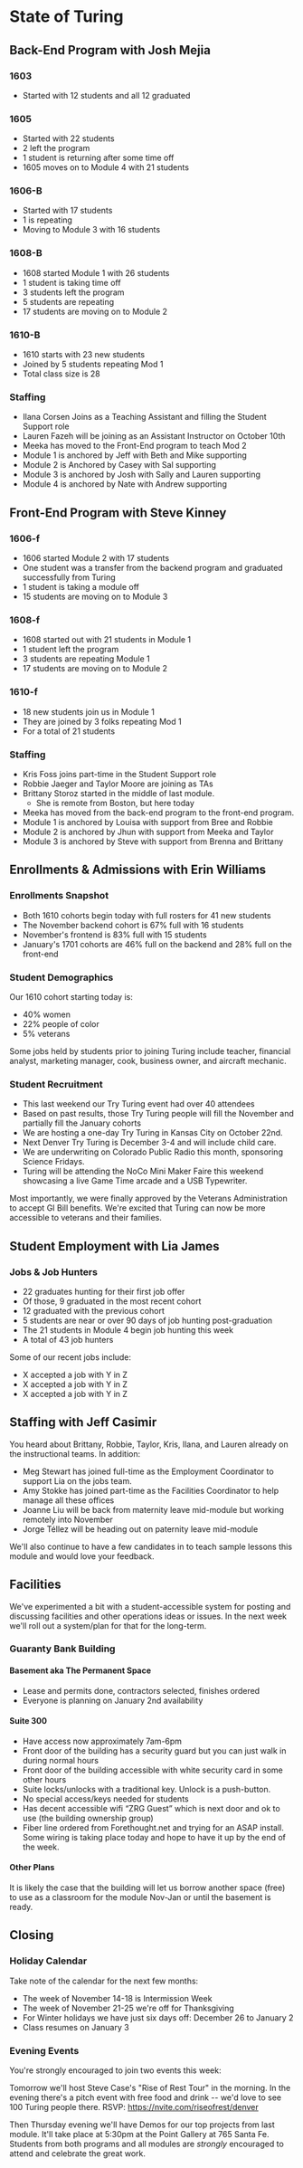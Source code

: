 # State of Turing

## Back-End Program with Josh Mejia

### 1603

- Started with 12 students and all 12 graduated

### 1605

- Started with 22 students
- 2 left the program
- 1 student is returning after some time off
- 1605 moves on to Module 4 with 21 students

### 1606-B

- Started with 17 students
- 1 is repeating
- Moving to Module 3 with 16 students

### 1608-B

- 1608 started Module 1 with 26 students
- 1 student is taking time off
- 3 students left the program
- 5 students are repeating
- 17 students are moving on to Module 2

### 1610-B

- 1610 starts with 23 new students
- Joined by 5 students repeating Mod 1
- Total class size is 28

### Staffing

- Ilana Corsen Joins as a Teaching Assistant and filling the Student Support role
- Lauren Fazeh will be joining as an Assistant Instructor on October 10th
- Meeka has moved to the Front-End program to teach Mod 2
- Module 1 is anchored by Jeff with Beth and Mike supporting
- Module 2 is Anchored by Casey with Sal supporting
- Module 3 is anchored by Josh with Sally and Lauren supporting
- Module 4 is anchored by Nate with Andrew supporting

## Front-End Program with Steve Kinney

### 1606-f

- 1606 started Module 2 with 17 students
- One student was a transfer from the backend program and graduated successfully from Turing
- 1 student is taking a module off
- 15 students are moving on to Module 3

### 1608-f

- 1608 started out with 21 students in Module 1
- 1 student left the program
- 3 students are repeating Module 1
- 17 students  are moving on to Module 2

### 1610-f

- 18 new students join us in Module 1
- They are joined by 3 folks repeating Mod 1
- For a total of 21 students

### Staffing

- Kris Foss joins part-time in the Student Support role
- Robbie Jaeger and Taylor Moore are joining as TAs
- Brittany Storoz started in the middle of last module.
  - She is remote from Boston, but here today
- Meeka has moved from the back-end program to the front-end program.
- Module 1 is anchored by Louisa with support from Bree and Robbie
- Module 2 is anchored by Jhun with support from Meeka and Taylor
- Module 3 is anchored by Steve with support from Brenna and Brittany

## Enrollments & Admissions with Erin Williams

### Enrollments Snapshot

* Both 1610 cohorts begin today with full rosters for 41 new students
* The November backend cohort is 67% full with 16 students
* November's frontend is 83% full with 15 students
* January's 1701 cohorts are 46% full on the backend and 28% full on the front-end

### Student Demographics

Our 1610 cohort starting today is:

* 40% women
* 22% people of color
* 5% veterans

Some jobs held by students prior to joining Turing include teacher, financial analyst, marketing manager, cook, business owner, and aircraft mechanic.

### Student Recruitment

* This last weekend our Try Turing event had over 40 attendees
* Based on past results, those Try Turing people will fill the November and
partially fill the January cohorts
* We are hosting a one-day Try Turing in Kansas City on October 22nd.
* Next Denver Try Turing is December 3-4 and will include child care.
* We are underwriting on Colorado Public Radio this month, sponsoring Science Fridays.
* Turing will be attending the NoCo Mini Maker Faire this weekend showcasing a live Game Time arcade and a USB Typewriter.

Most importantly, we were finally approved by the Veterans Administration to
accept GI Bill benefits. We're excited that Turing can now be more accessible
to veterans and their families.

## Student Employment with Lia James

### Jobs & Job Hunters

- 22 graduates hunting for their first job offer
- Of those, 9 graduated in the most recent cohort
- 12 graduated with the previous cohort
- 5 students are near or over 90 days of job hunting post-graduation
- The 21 students in Module 4 begin job hunting this week
- A total of 43 job hunters

Some of our recent jobs include:

* X accepted a job with Y in Z
* X accepted a job with Y in Z
* X accepted a job with Y in Z

## Staffing with Jeff Casimir

You heard about Brittany, Robbie, Taylor, Kris, Ilana, and Lauren already on the
instructional teams. In addition:

* Meg Stewart has joined full-time as the Employment Coordinator to support Lia on the jobs team.
* Amy Stokke has joined part-time as the Facilities Coordinator to help manage all these offices
* Joanne Liu will be back from maternity leave mid-module but working remotely into November
* Jorge Téllez will be heading out on paternity leave mid-module

We'll also continue to have a few candidates in to teach sample lessons this module and would love your feedback.

## Facilities

We've experimented a bit with a student-accessible system for posting and
discussing facilities and other operations ideas or issues. In the next week we'll
roll out a system/plan for that for the long-term.

### Guaranty Bank Building

#### Basement aka The Permanent Space

* Lease and permits done, contractors selected, finishes ordered
* Everyone is planning on January 2nd availability

#### Suite 300

* Have access now approximately 7am-6pm
* Front door of the building has a security guard but you can just walk in during normal hours
* Front door of the building accessible with white security card in some other hours
* Suite locks/unlocks with a traditional key. Unlock is a push-button.
* No special access/keys needed for students
* Has decent accessible wifi “ZRG Guest” which is next door and ok to use (the building ownership group)
* Fiber line ordered from Forethought.net and trying for an ASAP install. Some
wiring is taking place today and hope to have it up by the end of the week.

#### Other Plans

It is likely the case that the building will let us borrow another space (free) to use as a classroom for the module Nov-Jan or until the basement is ready.

## Closing

### Holiday Calendar

Take note of the calendar for the next few months:

* The week of November 14-18 is Intermission Week
* The week of November 21-25 we're off for Thanksgiving
* For Winter holidays we have just six days off: December 26 to January 2
* Class resumes on January 3

### Evening Events

You're strongly encouraged to join two events this week:

Tomorrow we'll host Steve Case's "Rise of Rest Tour" in the morning. In the evening there's a pitch event with free food and drink -- we'd love to see 100 Turing people there. RSVP: https://nvite.com/riseofrest/denver

Then Thursday evening we'll have Demos for our top projects from last module. It'll take place at 5:30pm at the Point Gallery at 765 Santa Fe. Students from both programs and all modules are *strongly* encouraged to attend and celebrate the great work.
